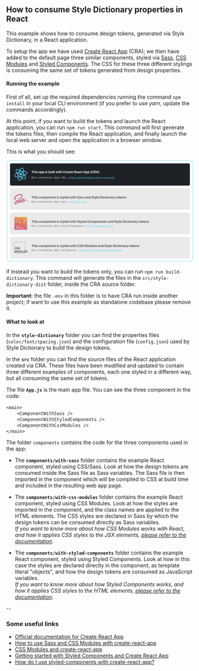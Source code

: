 ## How to consume Style Dictionary properties in React

This example shows how to consume design tokens, generated via Style Dictionary, in a React application. 

To setup the app we have used [Create React App](https://facebook.github.io/create-react-app/) (CRA); we then have added to the default page three similar components, styled via [Sass](http://sass-lang.com/), [CSS Modules](https://github.com/css-modules/css-modules) and [Styled Components](https://www.styled-components.com). The CSS for these three different stylings is consuming the same set of tokens generated from design properties.

#### Running the example

First of all, set up the required dependencies running the command `npm install` in your local CLI environment (if you prefer to use *yarn*, update the commands accordingly).

At this point, if you want to build the tokens and launch the React application, you can run `npm run start`. This command will first generate the tokens files, then compile the React application, and finally launch the local web server and open the application in a browser window.

This is what you should see:

<img alt="screenshot of the React application" src="README.media/react-app-screenshot.png" />

If instead you want to build the tokens only, you can run `npm run build-dictionary`. This command will generate the files in the `src/style-dictionary-dist` folder, inside the CRA source folder.

**Important**: the file `.env` in this folder is to have CRA run inside another project; if want to use this example as standalone codebase please remove it.


#### What to look at

In the **`style-dictionary`** folder you can find the properties files (`color/font/spacing.json`) and the configuration file (`config.json`) used by Style Dictionary to build the design tokens.

In the **`src`** folder you can find the source files of the React application created via CRA. These files have been modified and updated to contain three different examples of components, each one styled in a different way, but all consuming the same set of tokens.

The file **`App.js`** is the main app file. You can see the three component in the code:

```
<main>
    <ComponentWithSass />
    <ComponentWithStyledComponents />
    <ComponentWithCssModules />
</main>
```

The folder `components` contains the code for the three components used in the app:

- The **`components/with-sass`** folder contains the example React component, styled using CSS/Sass. Look at how the design tokens are consumed inside the Sass file as Sass variables. The Sass file is then imported in the component which will be compiled to CSS at build time and included in the resulting web app page.

- The **`components/with-css-modules`** folder contains the example React component, styled using CSS Modules. Look at how the styles are imported in the component, and the class names are applied to the HTML elements. The CSS styles are declared in Sass by which the design tokens can be consumed directly as Sass variables.<br>*If you want to know more about how CSS Modules works with React, and how it applies CSS styles to the JSX elements, [please refer to the documentation](https://github.com/css-modules/css-modules/blob/master/docs/css-modules-with-react.md).*

* The **`components/with-styled-components`** folder contains the example React component, styled using Styled Components. Look at how in this case the styles are declared directly in the component, as template literal "objects", and how the design tokens are consumed as JavaScript variables.<br>*If you want to know more about how Styled Components works, and how it applies CSS styles to the HTML elements, [please refer to the documentation](https://www.styled-components.com/docs/basics#getting-started).*

--


### Some useful links

- [Official documentation for Create React App](https://github.com/facebook/create-react-app)
- [How to use Sass and CSS Modules with create-react-app
](https://blog.bitsrc.io/how-to-use-sass-and-css-modules-with-create-react-app-83fa8b805e5e)
- [CSS Modules and create-react-app](https://www.robinwieruch.de/create-react-app-css-modules/)
- [Getting started with Styled Components and Create React App](https://medium.com/styled-components/styled-components-getting-started-c9818acbcbbd)
- [How do I use styled-components with create-react-app?](https://www.styled-components.com/docs/faqs#how-do-i-use-styledcomponents-with-createreactapp)
